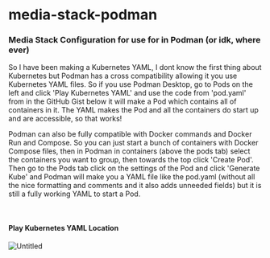 # media-stack-podman
<h3>Media Stack Configuration for use for in Podman (or idk, where ever)</h3>

So I have been making a Kubernetes YAML, I dont know the first thing about Kubernetes but Podman has a cross compatibility allowing it you use Kubernetes YAML files. So if you use Podman Desktop, go to Pods on the left and click 'Play Kubernetes YAML' and use the code from 'pod.yaml' from in the GitHub Gist below it will make a Pod which contains all of containers in it. The YAML makes the Pod and all the containers do start up and are accessible, so that works!

Podman can also be fully compatible with Docker commands and Docker Run and Compose. So you can just start a bunch of containers with Docker Compose files, then in Podman in containers (above the pods tab) select the containers you want to group, then towards the top click 'Create Pod'. Then go to the Pods tab click on the settings of the Pod and click 'Generate Kube' and Podman will make you a YAML file like the pod.yaml (without all the nice formatting and comments and it also adds unneeded fields) but it is still a fully working YAML to start a Pod.

<br/>

<h4>Play Kubernetes YAML Location</h4>

![Untitled](https://github.com/user-attachments/assets/52f2ca8f-f9c7-4026-802b-97225cd2b431)
